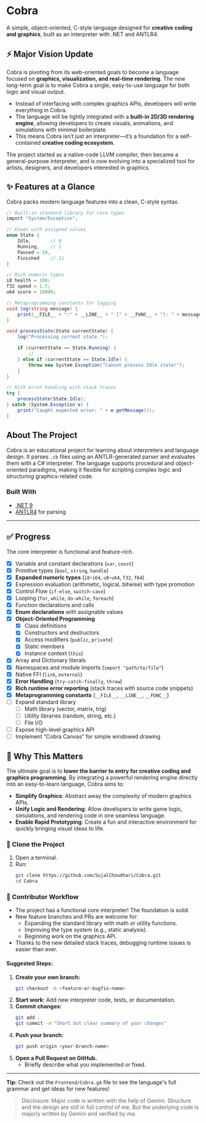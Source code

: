 # Cobra

A simple, object-oriented, C-style language designed for **creative coding and graphics**, built as an interpreter with
.NET and ANTLR4.

## ⚡ Major Vision Update

Cobra is pivoting from its web-oriented goals to become a language focused on **graphics, visualization, and real-time
rendering**. The new long-term goal is to make Cobra a single, easy-to-use language for both logic and visual output.

- Instead of interfacing with complex graphics APIs, developers will write everything in Cobra.
- The language will be tightly integrated with a **built-in 2D/3D rendering engine**, allowing developers to create
  visuals, animations, and simulations with minimal boilerplate.
- This means Cobra isn’t just an interpreter—it’s a foundation for a self-contained **creative coding ecosystem**.

The project started as a native-code LLVM compiler, then became a general-purpose interpreter, and is now evolving into
a specialized tool for artists, designers, and developers interested in graphics.

## ✨ Features at a Glance

Cobra packs modern language features into a clean, C-style syntax.

```csharp
// Built-in standard library for core types
import "System/Exception";

// Enums with assigned values
enum State {
    Idle,       // 0
    Running,    // 1
    Paused = 10,
    Finished    // 11
}

// Rich numeric types
i8 health = 100;
f32 speed = 1.5;
u64 score = 10000;

// Metaprogramming constants for logging
void log(string message) {
    print(__FILE__ + ":" + __LINE__ + " [" + __FUNC__ + "]: " + message);
}

void processState(State currentState) {
    log("Processing current state.");

    if (currentState == State.Running) {
        // ...
    } else if (currentState == State.Idle) {
        throw new System.Exception("Cannot process Idle state!");
    }
}

// Rich error handling with stack traces
try {
    processState(State.Idle);
} catch (System.Exception e) {
    print("Caught expected error: " + e.getMessage());
}
```

## About The Project

Cobra is an educational project for learning about interpreters and language design. It parses `.cb` files using an
ANTLR-generated parser and evaluates them with a C# interpreter. The language supports procedural and object-oriented
paradigms, making it flexible for scripting complex logic and structuring graphics-related code.

### Built With

* [.NET 9](https://dotnet.microsoft.com/en-us/download)
* [ANTLR4](https://www.antlr.org/) for parsing

---

## ✅ Progress

The core interpreter is functional and feature-rich.

*   [x] Variable and constant declarations (`var`, `const`)
*   [x] Primitive types (`bool`, `string`, `handle`)
*   [x] **Expanded numeric types** (`i8`-`i64`, `u8`-`u64`, `f32`, `f64`)
*   [x] Expression evaluation (arithmetic, logical, bitwise) with type promotion
*   [x] Control Flow (`if-else`, `switch-case`)
*   [x] Looping (`for`, `while`, `do-while`, `foreach`)
*   [x] Function declarations and calls
*   [x] **Enum declarations** with assignable values
*   [x] **Object-Oriented Programming**
    *   [x] Class definitions
    *   [x] Constructors and destructors
    *   [x] Access modifiers (`public`, `private`)
    *   [x] Static members
    *   [x] Instance context (`this`)
*   [x] Array and Dictionary literals
*   [x] Namespaces and module imports (`import "path/to/file"`)
*   [x] Native FFI (`link`, `external`)
*   [x] **Error Handling** (`try-catch-finally`, `throw`)
*   [x] **Rich runtime error reporting** (stack traces with source code snippets)
*   [x] **Metaprogramming constants** (`__FILE__`, `__LINE__`, `__FUNC__`)
*   [ ] Expand standard library
    *   [ ] Math library (vector, matrix, trig)
    *   [ ] Utility libraries (random, string, etc.)
    *   [ ] File I/O
*   [ ] Expose high-level graphics API
*   [ ] Implement “Cobra Canvas” for simple windowed drawing

## 🚀 Why This Matters

The ultimate goal is to **lower the barrier to entry for creative coding and graphics programming**. By integrating a
powerful rendering engine directly into an easy-to-learn language, Cobra aims to:

- **Simplify Graphics**: Abstract away the complexity of modern graphics APIs.
- **Unify Logic and Rendering**: Allow developers to write game logic, simulations, and rendering code in one seamless
  language.
- **Enable Rapid Prototyping**: Create a fun and interactive environment for quickly bringing visual ideas to life.

### 🐍 Clone the Project

1. Open a terminal.
2. Run:
   ```bash
   git clone https://github.com/SujalChoudhari/Cobra.git
   cd Cobra
   ```

### 🤝 Contributor Workflow

- The project has a functional core interpreter! The foundation is solid.
- New feature branches and PRs are welcome for:
    - Expanding the standard library with math or utility functions.
    - Improving the type system (e.g., static analysis).
    - Beginning work on the graphics API.
- Thanks to the new detailed stack traces, debugging runtime issues is easier than ever.

#### Suggested Steps:

1. **Create your own branch:**
   ```bash
   git checkout -b <feature-or-bugfix-name>
   ```
2. **Start work:**
   Add new interpreter code, tests, or documentation.
3. **Commit changes:**
   ```bash
   git add .
   git commit -m "Short but clear summary of your changes"
   ```
4. **Push your branch:**
   ```bash
   git push origin <your-branch-name>
   ```
5. **Open a Pull Request on GitHub.**
    - Briefly describe what you implemented or fixed.

---

**Tip:**
Check out the `Frontend/Cobra.g4` file to see the language's full grammar and get ideas for new features!


> Disclosure: Major code is written with the help of Gemini. Structure and the design are still in full control of me.
But the underlying code is majorly written by Gemini and verified by me.
